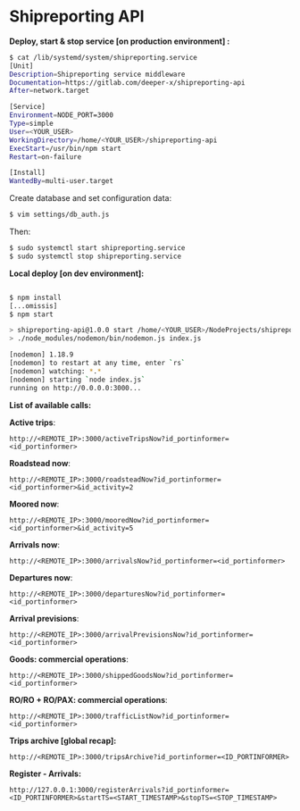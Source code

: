 # Shipreporting API

__Deploy, start & stop service [on production environment] :__

```bash
$ cat /lib/systemd/system/shipreporting.service 
[Unit]
Description=Shipreporting service middleware
Documentation=https://gitlab.com/deeper-x/shipreporting-api
After=network.target

[Service]
Environment=NODE_PORT=3000
Type=simple
User=<YOUR_USER>
WorkingDirectory=/home/<YOUR_USER>/shipreporting-api
ExecStart=/usr/bin/npm start
Restart=on-failure

[Install]
WantedBy=multi-user.target
```
Create database and set configuration data:
```bash
$ vim settings/db_auth.js 
```

Then:
```bash
$ sudo systemctl start shipreporting.service
$ sudo systemctl stop shipreporting.service
```

__Local deploy [on dev environment]:__
```bash

$ npm install
[...omissis]
$ npm start

> shipreporting-api@1.0.0 start /home/<YOUR_USER>/NodeProjects/shipreporting-api
> ./node_modules/nodemon/bin/nodemon.js index.js

[nodemon] 1.18.9
[nodemon] to restart at any time, enter `rs`
[nodemon] watching: *.*
[nodemon] starting `node index.js`
running on http://0.0.0.0:3000...
```

__List of available calls:__

__Active trips__:
```
http://<REMOTE_IP>:3000/activeTripsNow?id_portinformer=<id_portinformer>
```

__Roadstead now__:
```
http://<REMOTE_IP>:3000/roadsteadNow?id_portinformer=<id_portinformer>&id_activity=2
```

__Moored now__:
```
http://<REMOTE_IP>:3000/mooredNow?id_portinformer=<id_portinformer>&id_activity=5
```

__Arrivals now__:
```
http://<REMOTE_IP>:3000/arrivalsNow?id_portinformer=<id_portinformer>
```

__Departures now__:
```
http://<REMOTE_IP>:3000/departuresNow?id_portinformer=<id_portinformer>
```

__Arrival previsions__:
```
http://<REMOTE_IP>:3000/arrivalPrevisionsNow?id_portinformer=<id_portinformer>
```

__Goods: commercial operations__:
```
http://<REMOTE_IP>:3000/shippedGoodsNow?id_portinformer=<id_portinformer>
```

__RO/RO + RO/PAX: commercial operations__:
```
http://<REMOTE_IP>:3000/trafficListNow?id_portinformer=<id_portinformer>
```
__Trips archive [global recap]:__
```
http://<REMOTE_IP>:3000/tripsArchive?id_portinformer=<ID_PORTINFORMER>
```

__Register - Arrivals:__
```
http://127.0.0.1:3000/registerArrivals?id_portinformer=<ID_PORTINFORMER>&startTS=<START_TIMESTAMP>&stopTS=<STOP_TIMESTAMP>
```
